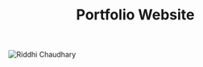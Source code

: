 # <h1 align="center">**Portfolio Website**</h1>
<br></br>
![Riddhi Chaudhary](https://user-images.githubusercontent.com/58457452/117533925-dbe13e00-b00c-11eb-9cd0-14298fc28b5d.png)

